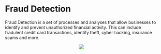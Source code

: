 

# Fraud Detection

Fraud Detection is a set of processes and analyses that allow businesses to identify and prevent unauthorized financial activity. This can include fradulent credit card
transactions, identify theft, cyber hacking, insurance scams and more.

<center><img src="assets/img/Fraud_Detection.jpg"/></center>
